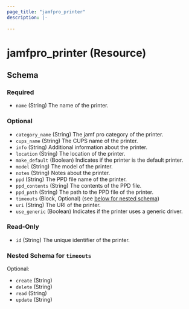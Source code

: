 ```yaml
---
page_title: "jamfpro_printer"
description: |-
  
---
```


# jamfpro_printer (Resource)


<!-- schema generated by tfplugindocs -->
## Schema

### Required

- `name` (String) The name of the printer.

### Optional

- `category_name` (String) The jamf pro category of the printer.
- `cups_name` (String) The CUPS name of the printer.
- `info` (String) Additional information about the printer.
- `location` (String) The location of the printer.
- `make_default` (Boolean) Indicates if the printer is the default printer.
- `model` (String) The model of the printer.
- `notes` (String) Notes about the printer.
- `ppd` (String) The PPD file name of the printer.
- `ppd_contents` (String) The contents of the PPD file.
- `ppd_path` (String) The path to the PPD file of the printer.
- `timeouts` (Block, Optional) (see [below for nested schema](#nestedblock--timeouts))
- `uri` (String) The URI of the printer.
- `use_generic` (Boolean) Indicates if the printer uses a generic driver.

### Read-Only

- `id` (String) The unique identifier of the printer.

<a id="nestedblock--timeouts"></a>
### Nested Schema for `timeouts`

Optional:

- `create` (String)
- `delete` (String)
- `read` (String)
- `update` (String)